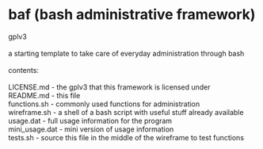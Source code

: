 baf (bash administrative framework) 
===
gplv3<br/><br/>
a starting template to take care of everyday administration through bash<br/>
<br/>
contents:<br/>
<br/>
LICENSE.md		- the gplv3 that this framework is licensed under<br/>
README.md		- this file<br/>
functions.sh	- commonly used functions for administration<br/>
wireframe.sh	- a shell of a bash script with useful stuff already available<br/>
usage.dat		- full usage information for the program<br/>
mini_usage.dat	- mini version of usage information<br/>
tests.sh		- source this file in the middle of the wireframe to test functions<br/>
